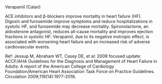 Verapamil (Calan)

ACE inhibitors and β-blockers improve mortality in heart failure (HF). Digoxin and furosemide improve symptoms and reduce hospitalizations in systolic HF, and furosemide may decrease mortality. Spironolactone, an aldosterone antagonist, reduces all-cause mortality and improves ejection fractions in systolic HF. Verapamil, due to its negative inotropic effect, is associated with worsening heart failure and an increased risk of adverse cardiovascular events.

Ref:  Jessup M, Abraham WT, Casey DE, et al: 2009 focused update: ACCF/AHA Guidelines for the Diagnosis and Management
of Heart Failure in Adults: A report of the American College of Cardiology Foundation/American Heart Association Task
Force on Practice Guidelines. Circulation 2009;119(14):1977-2016.